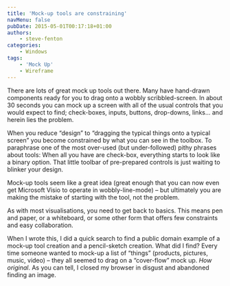 ```yaml
---
title: 'Mock-up tools are constraining'
navMenu: false
pubDate: 2015-05-01T00:17:18+01:00
authors:
    - steve-fenton
categories:
    - Windows
tags:
    - 'Mock Up'
    - Wireframe
---
```


There are lots of great mock up tools out there. Many have hand-drawn components ready for you to drag onto a wobbly scribbled-screen. In about 30 seconds you can mock up a screen with all of the usual controls that you would expect to find; check-boxes, inputs, buttons, drop-downs, links… and herein lies the problem.

When you reduce “design” to “dragging the typical things onto a typical screen” you become constrained by what you can see in the toolbox. To paraphrase one of the most over-used (but under-followed) pithy phrases about tools: When all you have are check-box, everything starts to look like a binary option. That little toolbar of pre-prepared controls is just waiting to blinker your design.

Mock-up tools seem like a great idea (great enough that you can now even get Microsoft Visio to operate in wobbly-line-mode) – but ultimately you are making the mistake of starting with the tool, not the problem.

As with most visualisations, you need to get back to basics. This means pen and paper, or a whiteboard, or some other form that offers few constraints and easy collaboration.

When I wrote this, I did a quick search to find a public domain example of a mock-up tool creation and a pencil-sketch creation. What did I find? Every time someone wanted to mock-up a list of “things” (products, pictures, music, video) – they all seemed to drag on a “cover-flow” mock up. *How original*. As you can tell, I closed my browser in disgust and abandoned finding an image.